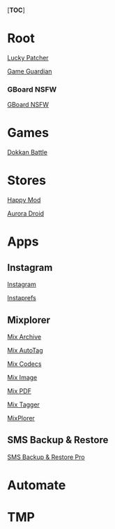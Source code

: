 [__TOC__]

# Root

[Lucky Patcher](https://github.com/Spontox42/AndroidCrackApps/raw/main/Ressources/Apks/Lucky_Patcher_10.1.0.apk)

[Game Guardian](https://github.com/Spontox42/AndroidCrackApps/raw/main/Ressources/Apks/GameGuardian.101.1.apk)

### GBoard NSFW

[GBoard NSFW](https://github.com/Spontox42/AndroidCrackApps/raw/main/Ressources/Apks/com.imadev.nsfw_v18_88b5e0.apk)

# Games

[Dokkan Battle](https://github.com/Spontox42/AndroidCrackApps/raw/main/Ressources/Apks/DokkanBattle_5.1.2.apk)

# Stores

[Happy Mod](https://github.com/Spontox42/AndroidCrackApps/raw/main/Ressources/Apks/HappyMod.apk)

[Aurora Droid](https://github.com/Spontox42/AndroidCrackApps/raw/main/Ressources/Apks/com.aurora.adroid_8.apk)

# Apps
## Instagram

[Instagram](https://github.com/Spontox42/AndroidCrackApps/raw/main/Ressources/Apks/Instagram_215.0.0.27.359.apk)

[Instaprefs](https://github.com/Spontox42/AndroidCrackApps/raw/main/Ressources/Apks/com.marz.instaprefs_v18_680b1c.apk)

## Mixplorer

[Mix Archive](https://github.com/Spontox42/AndroidCrackApps/raw/main/Ressources/Apks/MiXArchive_B2202012-arm64.apk)

[Mix AutoTag](https://github.com/Spontox42/AndroidCrackApps/raw/main/Ressources/Apks/MiXAutoTag_1.0.apk)

[Mix Codecs](https://github.com/Spontox42/AndroidCrackApps/raw/main/Ressources/Apks/MiXCodecs_B2112103-arm64.apk)

[Mix Image](https://github.com/Spontox42/AndroidCrackApps/raw/main/Ressources/Apks/MiXImage_B2202012-arm64.apk)

[Mix PDF](https://github.com/Spontox42/AndroidCrackApps/raw/main/Ressources/Apks/MiXPDF_B2202012-arm64.apk)

[Mix Tagger](https://github.com/Spontox42/AndroidCrackApps/raw/main/Ressources/Apks/MiXTagger_B2202011.apk)

[MixPlorer](https://github.com/Spontox42/AndroidCrackApps/raw/main/Ressources/Apks/MiXplorer_v6.58.4-API29_B22020920.apk)

## SMS Backup & Restore

[SMS Backup & Restore Pro](https://github.com/Spontox42/AndroidCrackApps/raw/main/Ressources/Apks/SMS_Backup_Restore_Pro_v10.16.001.apk)

# Automate

# TMP

[](https://github.com/Spontox42/AndroidCrackApps/raw/main/Ressources/Apks/)
